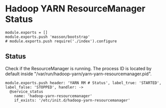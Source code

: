 
# Hadoop YARN ResourceManager Status

    module.exports = []
    module.exports.push 'masson/bootstrap'
    # module.exports.push require('./index').configure

## Status

Check if the ResourceManager is running. The process ID is located by default
inside "/var/run/hadoop-yarn/yarn-yarn-resourcemanager.pid".

    module.exports.push header: 'YARN RM # Status', label_true: 'STARTED', label_false: 'STOPPED', handler: ->
      @service_status
        name: 'hadoop-yarn-resourcemanager'
        if_exists: '/etc/init.d/hadoop-yarn-resourcemanager'
